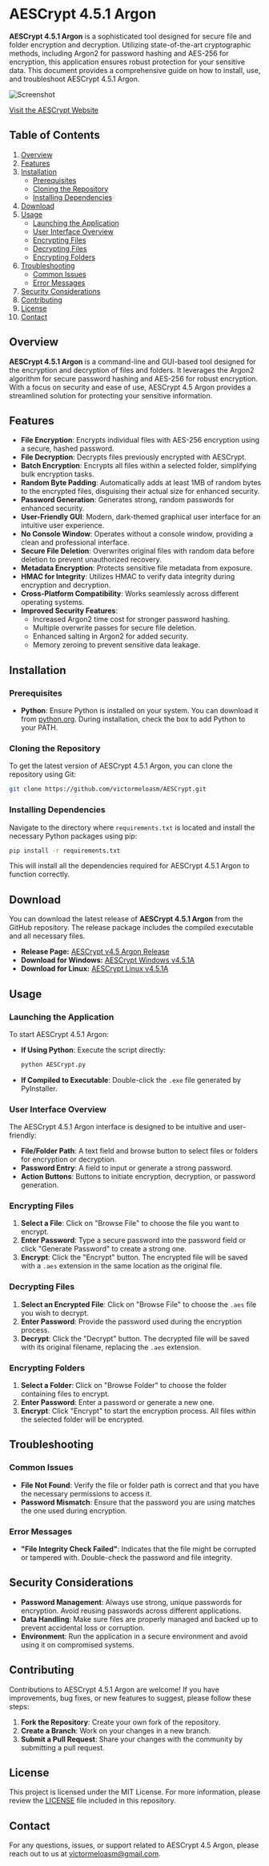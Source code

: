 # AESCrypt 4.5.1 Argon

**AESCrypt 4.5.1 Argon** is a sophisticated tool designed for secure file and folder encryption and decryption. Utilizing state-of-the-art cryptographic methods, including Argon2 for password hashing and AES-256 for encryption, this application ensures robust protection for your sensitive data. This document provides a comprehensive guide on how to install, use, and troubleshoot AESCrypt 4.5.1 Argon.

![Screenshot](capcap.png)

[Visit the AESCrypt Website](https://aescrypt-argon.netlify.app/)

## Table of Contents

1. [Overview](#overview)
2. [Features](#features)
3. [Installation](#installation)
   - [Prerequisites](#prerequisites)
   - [Cloning the Repository](#cloning-the-repository)
   - [Installing Dependencies](#installing-dependencies)
4. [Download](#download)
5. [Usage](#usage)
   - [Launching the Application](#launching-the-application)
   - [User Interface Overview](#user-interface-overview)
   - [Encrypting Files](#encrypting-files)
   - [Decrypting Files](#decrypting-files)
   - [Encrypting Folders](#encrypting-folders)
6. [Troubleshooting](#troubleshooting)
   - [Common Issues](#common-issues)
   - [Error Messages](#error-messages)
7. [Security Considerations](#security-considerations)
8. [Contributing](#contributing)
9. [License](#license)
10. [Contact](#contact)

## Overview

**AESCrypt 4.5.1 Argon** is a command-line and GUI-based tool designed for the encryption and decryption of files and folders. It leverages the Argon2 algorithm for secure password hashing and AES-256 for robust encryption. With a focus on security and ease of use, AESCrypt 4.5 Argon provides a streamlined solution for protecting your sensitive information.

## Features

- **File Encryption**: Encrypts individual files with AES-256 encryption using a secure, hashed password.
- **File Decryption**: Decrypts files previously encrypted with AESCrypt.
- **Batch Encryption**: Encrypts all files within a selected folder, simplifying bulk encryption tasks.
- **Random Byte Padding**: Automatically adds at least 1MB of random bytes to the encrypted files, disguising their actual size for enhanced security.
- **Password Generation**: Generates strong, random passwords for enhanced security.
- **User-Friendly GUI**: Modern, dark-themed graphical user interface for an intuitive user experience.
- **No Console Window**: Operates without a console window, providing a clean and professional interface.
- **Secure File Deletion**: Overwrites original files with random data before deletion to prevent unauthorized recovery.
- **Metadata Encryption**: Protects sensitive file metadata from exposure.
- **HMAC for Integrity**: Utilizes HMAC to verify data integrity during encryption and decryption.
- **Cross-Platform Compatibility**: Works seamlessly across different operating systems.
- **Improved Security Features**:
  - Increased Argon2 time cost for stronger password hashing.
  - Multiple overwrite passes for secure file deletion.
  - Enhanced salting in Argon2 for added security.
  - Memory zeroing to prevent sensitive data leakage.

## Installation

### Prerequisites

- **Python**: Ensure Python is installed on your system. You can download it from [python.org](https://www.python.org/downloads/). During installation, check the box to add Python to your PATH.

### Cloning the Repository

To get the latest version of AESCrypt 4.5.1 Argon, you can clone the repository using Git:

```bash
git clone https://github.com/victormeloasm/AESCrypt.git
```

### Installing Dependencies

Navigate to the directory where `requirements.txt` is located and install the necessary Python packages using pip:

```bash
pip install -r requirements.txt
```

This will install all the dependencies required for AESCrypt 4.5.1 Argon to function correctly.

## Download

You can download the latest release of **AESCrypt 4.5.1 Argon** from the GitHub repository. The release package includes the compiled executable and all necessary files.

- **Release Page:** [AESCrypt v4.5 Argon Release](https://github.com/victormeloasm/AESCrypt/releases/tag/ArgonB)
- **Download for Windows:** [AESCrypt Windows v4.5.1A](https://github.com/victormeloasm/AESCrypt/releases/download/ArgonB/AEScrypt_Windows_v4.5.1A.zip)
- **Download for Linux:** [AESCrypt Linux v4.5.1A](https://github.com/victormeloasm/AESCrypt/releases/download/ArgonB/AEScrypt_Linux_v4.5.1A.zip)

## Usage

### Launching the Application

To start AESCrypt 4.5.1 Argon:

- **If Using Python**: Execute the script directly:
  ```bash
  python AESCrypt.py
  ```

- **If Compiled to Executable**: Double-click the `.exe` file generated by PyInstaller.

### User Interface Overview

The AESCrypt 4.5.1 Argon interface is designed to be intuitive and user-friendly:

- **File/Folder Path**: A text field and browse button to select files or folders for encryption or decryption.
- **Password Entry**: A field to input or generate a strong password.
- **Action Buttons**: Buttons to initiate encryption, decryption, or password generation.

### Encrypting Files

1. **Select a File**: Click on "Browse File" to choose the file you want to encrypt.
2. **Enter Password**: Type a secure password into the password field or click "Generate Password" to create a strong one.
3. **Encrypt**: Click the "Encrypt" button. The encrypted file will be saved with a `.aes` extension in the same location as the original file.

### Decrypting Files

1. **Select an Encrypted File**: Click on "Browse File" to choose the `.aes` file you wish to decrypt.
2. **Enter Password**: Provide the password used during the encryption process.
3. **Decrypt**: Click the "Decrypt" button. The decrypted file will be saved with its original filename, replacing the `.aes` extension.

### Encrypting Folders

1. **Select a Folder**: Click on "Browse Folder" to choose the folder containing files to encrypt.
2. **Enter Password**: Enter a password or generate a new one.
3. **Encrypt**: Click "Encrypt" to start the encryption process. All files within the selected folder will be encrypted.

## Troubleshooting

### Common Issues

- **File Not Found**: Verify the file or folder path is correct and that you have the necessary permissions to access it.
- **Password Mismatch**: Ensure that the password you are using matches the one used during encryption.

### Error Messages

- **"File Integrity Check Failed"**: Indicates that the file might be corrupted or tampered with. Double-check the password and file integrity.

## Security Considerations

- **Password Management**: Always use strong, unique passwords for encryption. Avoid reusing passwords across different applications.
- **Data Handling**: Make sure files are properly managed and backed up to prevent accidental loss or corruption.
- **Environment**: Run the application in a secure environment and avoid using it on compromised systems.

## Contributing

Contributions to AESCrypt 4.5.1 Argon are welcome! If you have improvements, bug fixes, or new features to suggest, please follow these steps:

1. **Fork the Repository**: Create your own fork of the repository.
2. **Create a Branch**: Work on your changes in a new branch.
3. **Submit a Pull Request**: Share your changes with the community by submitting a pull request.

## License

This project is licensed under the MIT License. For more information, please review the [LICENSE](LICENSE) file included in this repository.

## Contact

For any questions, issues, or support related to AESCrypt 4.5 Argon, please reach out to us at [victormeloasm@gmail.com](mailto:victormeloasm@gmail.com).

